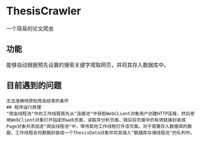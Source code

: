 # ThesisCrawler
一个简易的论文爬虫
## 功能
能够自动根据预先设置的搜索关键字爬取网页，并将其存入数据库中。
## 目前遇到的问题
~~~由于没有ip代理池，很多站点会将爬取行为视作DDOS攻击，导致服务器拒绝连接。~~~
无法准确地获知爬虫结束的条件
## 程序运行原理
"爬虫线程池"中的工作线程首先从"连接池"中获取WebCLient对象用户创建HTTP连接，然后使用WebClient对象打开指定的web页面，读取并分析页面，随后将页面中的有效链接封装成Page对象并添加进"爬虫线程池"中，等待其他工作线程打开该页面。对于需要存入数据库的数据，工作线程会将数据封装成一个ThesisData对象并将其插入"数据库存储线程池"的队列中。